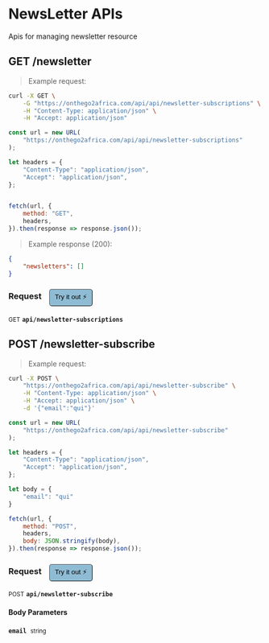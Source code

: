 # NewsLetter APIs

Apis for managing newsletter resource

## GET /newsletter




> Example request:

```bash
curl -X GET \
    -G "https://onthego2africa.com/api/api/newsletter-subscriptions" \
    -H "Content-Type: application/json" \
    -H "Accept: application/json"
```

```javascript
const url = new URL(
    "https://onthego2africa.com/api/api/newsletter-subscriptions"
);

let headers = {
    "Content-Type": "application/json",
    "Accept": "application/json",
};


fetch(url, {
    method: "GET",
    headers,
}).then(response => response.json());
```


> Example response (200):

```json
{
    "newsletters": []
}
```
<div id="execution-results-GETapi-newsletter-subscriptions" hidden>
    <blockquote>Received response<span id="execution-response-status-GETapi-newsletter-subscriptions"></span>:</blockquote>
    <pre class="json"><code id="execution-response-content-GETapi-newsletter-subscriptions"></code></pre>
</div>
<div id="execution-error-GETapi-newsletter-subscriptions" hidden>
    <blockquote>Request failed with error:</blockquote>
    <pre><code id="execution-error-message-GETapi-newsletter-subscriptions"></code></pre>
</div>
<form id="form-GETapi-newsletter-subscriptions" data-method="GET" data-path="api/newsletter-subscriptions" data-authed="0" data-hasfiles="0" data-headers='{"Content-Type":"application\/json","Accept":"application\/json"}' onsubmit="event.preventDefault(); executeTryOut('GETapi-newsletter-subscriptions', this);">
<h3>
    Request&nbsp;&nbsp;&nbsp;
        <button type="button" style="background-color: #8fbcd4; padding: 5px 10px; border-radius: 5px; border-width: thin;" id="btn-tryout-GETapi-newsletter-subscriptions" onclick="tryItOut('GETapi-newsletter-subscriptions');">Try it out ⚡</button>
    <button type="button" style="background-color: #c97a7e; padding: 5px 10px; border-radius: 5px; border-width: thin;" id="btn-canceltryout-GETapi-newsletter-subscriptions" onclick="cancelTryOut('GETapi-newsletter-subscriptions');" hidden>Cancel</button>&nbsp;&nbsp;
    <button type="submit" style="background-color: #6ac174; padding: 5px 10px; border-radius: 5px; border-width: thin;" id="btn-executetryout-GETapi-newsletter-subscriptions" hidden>Send Request 💥</button>
    </h3>
<p>
<small class="badge badge-green">GET</small>
 <b><code>api/newsletter-subscriptions</code></b>
</p>
</form>


## POST /newsletter-subscribe




> Example request:

```bash
curl -X POST \
    "https://onthego2africa.com/api/api/newsletter-subscribe" \
    -H "Content-Type: application/json" \
    -H "Accept: application/json" \
    -d '{"email":"qui"}'

```

```javascript
const url = new URL(
    "https://onthego2africa.com/api/api/newsletter-subscribe"
);

let headers = {
    "Content-Type": "application/json",
    "Accept": "application/json",
};

let body = {
    "email": "qui"
}

fetch(url, {
    method: "POST",
    headers,
    body: JSON.stringify(body),
}).then(response => response.json());
```


<div id="execution-results-POSTapi-newsletter-subscribe" hidden>
    <blockquote>Received response<span id="execution-response-status-POSTapi-newsletter-subscribe"></span>:</blockquote>
    <pre class="json"><code id="execution-response-content-POSTapi-newsletter-subscribe"></code></pre>
</div>
<div id="execution-error-POSTapi-newsletter-subscribe" hidden>
    <blockquote>Request failed with error:</blockquote>
    <pre><code id="execution-error-message-POSTapi-newsletter-subscribe"></code></pre>
</div>
<form id="form-POSTapi-newsletter-subscribe" data-method="POST" data-path="api/newsletter-subscribe" data-authed="0" data-hasfiles="0" data-headers='{"Content-Type":"application\/json","Accept":"application\/json"}' onsubmit="event.preventDefault(); executeTryOut('POSTapi-newsletter-subscribe', this);">
<h3>
    Request&nbsp;&nbsp;&nbsp;
        <button type="button" style="background-color: #8fbcd4; padding: 5px 10px; border-radius: 5px; border-width: thin;" id="btn-tryout-POSTapi-newsletter-subscribe" onclick="tryItOut('POSTapi-newsletter-subscribe');">Try it out ⚡</button>
    <button type="button" style="background-color: #c97a7e; padding: 5px 10px; border-radius: 5px; border-width: thin;" id="btn-canceltryout-POSTapi-newsletter-subscribe" onclick="cancelTryOut('POSTapi-newsletter-subscribe');" hidden>Cancel</button>&nbsp;&nbsp;
    <button type="submit" style="background-color: #6ac174; padding: 5px 10px; border-radius: 5px; border-width: thin;" id="btn-executetryout-POSTapi-newsletter-subscribe" hidden>Send Request 💥</button>
    </h3>
<p>
<small class="badge badge-black">POST</small>
 <b><code>api/newsletter-subscribe</code></b>
</p>
<h4 class="fancy-heading-panel"><b>Body Parameters</b></h4>
<p>
<b><code>email</code></b>&nbsp;&nbsp;<small>string</small>  &nbsp;
<input type="text" name="email" data-endpoint="POSTapi-newsletter-subscribe" data-component="body" required  hidden>
<br>

</p>

</form>



